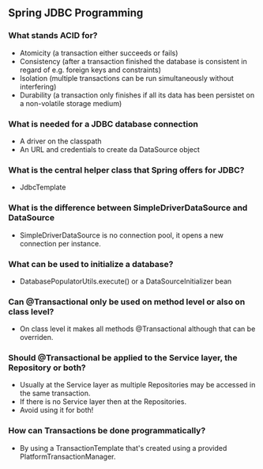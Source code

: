 
## Spring JDBC Programming

### What stands ACID for?
* Atomicity (a transaction either succeeds or fails)
* Consistency (after a transaction finished the database is consistent in regard of e.g. foreign keys and constraints)
* Isolation (multiple transactions can be run simultaneously without interfering)
* Durability (a transaction only finishes if all its data has been persistet on a non-volatile storage medium)

### What is needed for a JDBC database connection
* A driver on the classpath
* An URL and credentials to create da DataSource object

### What is the central helper class that Spring offers for JDBC?
* JdbcTemplate

### What is the difference between SimpleDriverDataSource and DataSource
* SimpleDriverDataSource is no connection pool, it opens a new connection per instance.

### What can be used to initialize a database?
* DatabasePopulatorUtils.execute() or a DataSourceInitializer bean

### Can @Transactional only be used on method level or also on class level?
* On class level it makes all methods @Transactional although that can be overriden.

### Should @Transactional be applied to the Service layer, the Repository or both?
* Usually at the Service layer as multiple Repositories may be accessed in the same transaction.
* If there is no Service layer then at the Repositories.
* Avoid using it for both!

### How can Transactions be done programmatically?
* By using a TransactionTemplate that's created using a provided PlatformTransactionManager.
